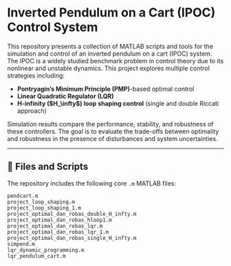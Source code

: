 # Inverted Pendulum on a Cart (IPOC) Control System

This repository presents a collection of MATLAB scripts and tools for the simulation and control of an inverted pendulum on a cart (IPOC) system. The IPOC is a widely studied benchmark problem in control theory due to its nonlinear and unstable dynamics. This project explores multiple control strategies including:

* **Pontryagin’s Minimum Principle (PMP)**-based optimal control
* **Linear Quadratic Regulator (LQR)**
* **H-infinity (\$H\_\infty\$) loop shaping control** (single and double Riccati approach)

Simulation results compare the performance, stability, and robustness of these controllers. The goal is to evaluate the trade-offs between optimality and robustness in the presence of disturbances and system uncertainties.

---

## 🔧 Files and Scripts

The repository includes the following core `.m` MATLAB files:

```text
pendcart.m
project_loop_shaping.m
project_loop_shaping_1.m
project_optimal_dan_robas_double_H_infty.m
project_optimal_dan_robas_hloop1.m
project_optimal_dan_robas_lqr.m
project_optimal_dan_robas_lqr_1.m
project_optimal_dan_robas_single_H_infty.m
simpend.m
lqr_dynamic_programming.m
lqr_pendulum_cart.m
```


